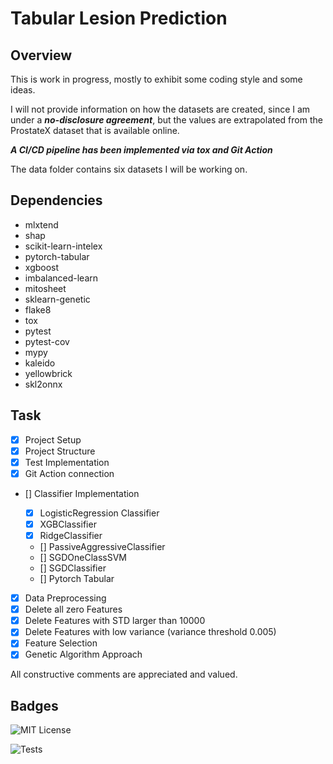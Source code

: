# Tabular Lesion Prediction

## Overview

This is work in progress, mostly to exhibit some coding style and some ideas.

I will not provide information on how the datasets are created, since I am under a _**no-disclosure agreement**_,
but the values are extrapolated from the ProstateX dataset that is available online.

**_A CI/CD pipeline has been implemented via tox and Git Action_**

The data folder contains six datasets I will be working on.

## Dependencies

- mlxtend
- shap
- scikit-learn-intelex
- pytorch-tabular
- xgboost
- imbalanced-learn
- mitosheet
- sklearn-genetic
- flake8
- tox
- pytest
- pytest-cov
- mypy
- kaleido
- yellowbrick
- skl2onnx

## Task

- [X]  Project Setup
  - [X]  Project Structure
  - [X]  Test Implementation
  - [X]  Git Action connection

- [] Classifier Implementation

  - [X]  LogisticRegression Classifier
  - [X]  XGBClassifier
  - [X]  RidgeClassifier

  - [] PassiveAggressiveClassifier
  - [] SGDOneClassSVM
  - [] SGDClassifier
  - [] Pytorch Tabular

- [X]  Data Preprocessing
  - [X]  Delete all zero Features
  - [X]  Delete Features with STD larger than 10000
  - [X]  Delete Features with low variance (variance threshold 0.005)
- [X]  Feature Selection
  - [X]  Genetic Algorithm Approach

All constructive comments are appreciated and valued.

## Badges

![MIT License](https://img.shields.io/apm/l/atomic-design-ui.svg?)

![Tests](https://github.com/fabiogeraci/tabular_lesion/actions/workflows/tests.yml/badge.svg)
